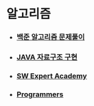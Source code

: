 # 알고리즘
- ### [백준 알고리즘 문제풀이](https://github.com/joyon1104/algorithm/tree/master/java/src/baekjoon)

- ### [JAVA 자료구조 구현](https://github.com/joyon1104/algorithm/tree/master/java/src/structure)

- ### [SW Expert Academy](https://github.com/joyon1104/algorithm/tree/master/java/src/SWEA)

- ### [Programmers](https://github.com/joyon1104/algorithm/tree/master/java/src/programmers)

